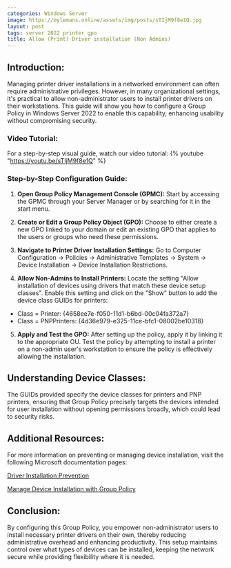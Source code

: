 ```yaml
---
categories: Windows Server
image: https://mylemans.online/assets/img/posts/sTIjM9f8e1Q.jpg
layout: post
tags: server 2022 printer gpo
title: Allow (Print) Driver installation (Non Admins)
---
```


## Introduction:

Managing printer driver installations in a networked environment can often require administrative privileges. However, in many organizational settings, it's practical to allow non-administrator users to install printer drivers on their workstations. This guide will show you how to configure a Group Policy in Windows Server 2022 to enable this capability, enhancing usability without compromising security.

### Video Tutorial:

For a step-by-step visual guide, watch our video tutorial:
{% youtube "https://youtu.be/sTIjM9f8e1Q" %}

### Step-by-Step Configuration Guide:

1) **Open Group Policy Management Console (GPMC):** Start by accessing the GPMC through your Server Manager or by searching for it in the start menu.

2) **Create or Edit a Group Policy Object (GPO):** Choose to either create a new GPO linked to your domain or edit an existing GPO that applies to the users or groups who need these permissions.

3) **Navigate to Printer Driver Installation Settings:** Go to Computer Configuration -> Policies -> Administrative Templates -> System -> Device Installation -> Device Installation Restrictions.

4) **Allow Non-Admins to Install Printers:** Locate the setting "Allow installation of devices using drivers that match these device setup classes". Enable this setting and click on the "Show" button to add the device class GUIDs for printers:
- Class = Printer: {4658ee7e-f050-11d1-b6bd-00c04fa372a7}
- Class = PNPPrinters: {4d36e979-e325-11ce-bfc1-08002be10318}
  
5) **Apply and Test the GPO:** After setting up the policy, apply it by linking it to the appropriate OU. Test the policy by attempting to install a printer on a non-admin user's workstation to ensure the policy is effectively allowing the installation.

## Understanding Device Classes:

The GUIDs provided specify the device classes for printers and PNP printers, ensuring that Group Policy precisely targets the devices intended for user installation without opening permissions broadly, which could lead to security risks.

## Additional Resources:

For more information on preventing or managing device installation, visit the following Microsoft documentation pages:

[Driver Installation Prevention](https://learn.microsoft.com/en-us/windows/security/threat-protection/security-policy-settings/devices-prevent-users-from-installing-printer-drivers)

[Manage Device Installation with Group Policy](https://learn.microsoft.com/en-us/windows/client-management/manage-device-installation-with-group-policy)

## Conclusion:

By configuring this Group Policy, you empower non-administrator users to install necessary printer drivers on their own, thereby reducing administrative overhead and enhancing productivity. This setup maintains control over what types of devices can be installed, keeping the network secure while providing flexibility where it is needed.

